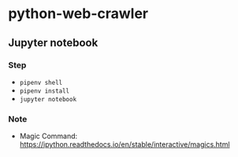 # python-web-crawler
## Jupyter notebook
 ### Step
 - `pipenv shell`
 - `pipenv install`
 - `jupyter notebook`


### Note

 - Magic Command: https://ipython.readthedocs.io/en/stable/interactive/magics.html